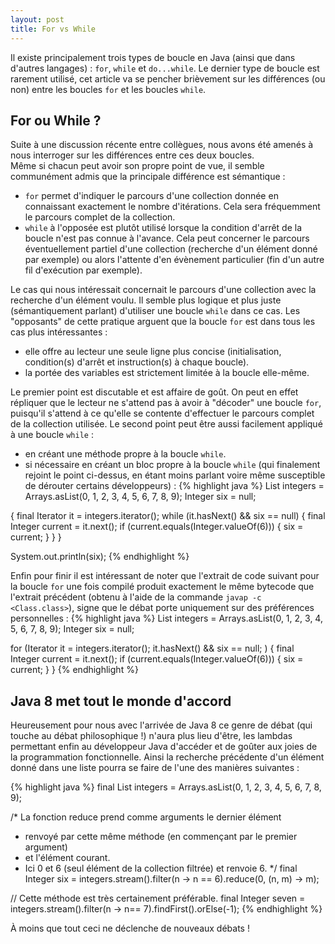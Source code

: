 ```yaml
---
layout: post
title: For vs While
---
```

Il existe principalement trois types de boucle en Java (ainsi que dans d'autres langages) : ``for``, ``while`` et ``do...while``.
Le dernier type de boucle est rarement utilisé, cet article va se pencher brièvement sur les différences (ou non) entre les boucles ``for`` et les boucles ``while``.

## For ou While ?
Suite à une discussion récente entre collègues, nous avons été amenés à nous interroger sur les différences entre ces deux boucles.  
Même si chacun peut avoir son propre point de vue, il semble communément admis que la principale différence est sémantique :

* ``for`` permet d'indiquer le parcours d'une collection donnée en connaissant exactement le nombre d'itérations. Cela sera fréquemment le parcours complet de la collection.
* ``while`` à l'opposée est plutôt utilisé lorsque la condition d'arrêt de la boucle n'est pas connue à l'avance. Cela peut concerner le parcours éventuellement partiel d'une collection (recherche d'un élément donné par exemple) ou alors l'attente d'en évènement particulier (fin d'un autre fil d'exécution par exemple).

Le cas qui nous intéressait concernait le parcours d'une collection avec la recherche d'un élément voulu. Il semble plus logique et plus juste (sémantiquement parlant) d'utiliser une boucle ``while`` dans ce cas.
Les "opposants" de cette pratique arguent que la boucle ``for`` est dans tous les cas plus intéressantes :

- elle offre au lecteur une seule ligne plus concise (initialisation, condition(s) d'arrêt et instruction(s) à chaque boucle).
- la portée des variables est strictement limitée à la boucle elle-même.

Le premier point est discutable et est affaire de goût. On peut en effet répliquer que le lecteur ne s'attend pas à avoir à "décoder" une boucle ``for``, puisqu'il s'attend à ce qu'elle se contente d'effectuer le parcours complet de la collection utilisée.
Le second point peut être aussi facilement appliqué à une boucle ``while`` :

* en créant une méthode propre à la boucle ``while``.
* si nécessaire en créant un bloc propre à la boucle ``while`` (qui finalement rejoint le point ci-dessus, en étant moins parlant voire même susceptible de dérouter certains développeurs) :
{% highlight java %}
List<Integer> integers = Arrays.asList(0, 1, 2, 3, 4, 5, 6, 7, 8, 9);
Integer six = null;

{
    final Iterator<Integer> it = integers.iterator();
    while (it.hasNext() && six == null) {
        final Integer current = it.next();
        if (current.equals(Integer.valueOf(6))) {
            six = current;
        }
    }
}

System.out.println(six);
{% endhighlight %}

Enfin pour finir il est intéressant de noter que l'extrait de code suivant pour la boucle ``for`` une fois compilé produit exactement le même bytecode que l'extrait précédent (obtenu à l'aide de la commande ``javap -c <Class.class>``), signe que le débat porte uniquement sur des préférences personnelles :
{% highlight java %}
List<Integer> integers = Arrays.asList(0, 1, 2, 3, 4, 5, 6, 7, 8, 9);
Integer six = null;

for (Iterator it = integers.iterator(); it.hasNext() && six == null; ) {
	final Integer current = it.next();
    if (current.equals(Integer.valueOf(6))) {
        six = current;
    }
}
{% endhighlight %}


## Java 8 met tout le monde d'accord

Heureusement pour nous avec l'arrivée de Java 8 ce genre de débat (qui touche au débat philosophique !) n'aura plus lieu d'être, les lambdas permettant enfin au développeur Java d'accéder et de goûter aux joies de la programmation fonctionnelle.
Ainsi la recherche précédente d'un élément donné dans une liste pourra se faire de l'une des manières suivantes :

{% highlight java %}
final List<Integer> integers = Arrays.asList(0, 1, 2, 3, 4, 5, 6, 7, 8, 9);

/* La fonction reduce prend comme arguments le dernier élément
 * renvoyé par cette même méthode (en commençant par le premier argument)
 * et l'élément courant.
 * Ici 0 et 6 (seul élément de la collection filtrée) et renvoie 6.
 */
final Integer six = integers.stream().filter(n -> n == 6).reduce(0, (n, m) -> m); 

// Cette méthode est très certainement préférable.
final Integer seven = integers.stream().filter(n -> n== 7).findFirst().orElse(-1);
{% endhighlight %}

À moins que tout ceci ne déclenche de nouveaux débats !
